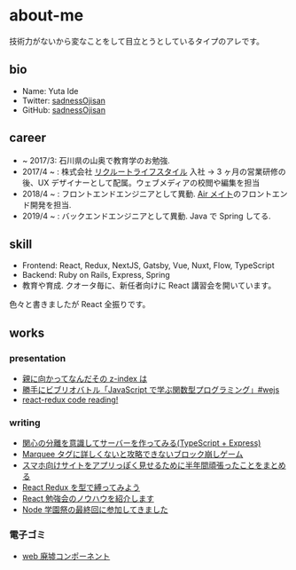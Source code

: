 # about-me

技術力がないから変なことをして目立とうとしているタイプのアレです。

## bio

- Name: Yuta Ide
- Twitter: [sadnessOjisan](https://twitter.com/sadnessOjisan)
- GitHub: [sadnessOjisan](https://github.com/sadnessOjisan)

## career

- ~ 2017/3: 石川県の山奥で教育学のお勉強.
- 2017/4 ~ : 株式会社 [リクルートライフスタイル](https://www.recruit-lifestyle.co.jp/) 入社 -> 3 ヶ月の営業研修の後、UX デザイナーとして配属。ウェブメディアの校閲や編集を担当
- 2018/4 ~ : フロントエンドエンジニアとして異動. [Air メイト](https://airregi.jp/mate/)のフロントエンド開発を担当.
- 2019/4 ~ : バックエンドエンジニアとして異動. Java で Spring してる.

## skill

- Frontend: React, Redux, NextJS, Gatsby, Vue, Nuxt, Flow, TypeScript
- Backend: Ruby on Rails, Express, Spring
- 教育や育成. クオータ毎に、新任者向けに React 講習会を開いています。

色々と書きましたが React 全振りです。

## works

### presentation

- [親に向かってなんだその z-index は](https://speakerdeck.com/sadnessojisan/qin-nixiang-katutenandasofalsez-indexha)
- [ 勝手にビブリオバトル「JavaScript で学ぶ関数型プログラミング」#wejs](https://speakerdeck.com/sadnessojisan/sheng-shou-nibiburiobatoru-javascriptdexue-buguan-shu-xing-puroguramingu-number-wejs)
- [react-redux code reading!](https://speakerdeck.com/sadnessojisan/react-redux-code-reading-number-meguroes)

### writing

- [関心の分離を意識してサーバーを作ってみる(TypeScript + Express)](https://qiita.com/sadnessOjisan/items/ea5590efa3f55ef56edd)
- [Marquee タグに詳しくないと攻略できないブロック崩しゲーム](https://qiita.com/sadnessOjisan/items/51bb949466fdd065a5a6)
- [スマホ向けサイトをアプリっぽく見せるために半年間頑張ったことをまとめる](https://qiita.com/sadnessOjisan/items/3b21d27cdab0665c0720)
- [React Redux を型で縛ってみよう](https://engineer.recruit-lifestyle.co.jp/techblog/2019-01-31-how-to-bind-react-with-Flow/)
- [React 勉強会のノウハウを紹介します](https://engineer.recruit-lifestyle.co.jp/techblog/2019-01-17-react-training/)
- [Node 学園祭の最終回に参加してきました](https://gihyo.jp/news/report/2018/12/0601)

### 電子ゴミ

- [web 廃墟コンポーネント](https://github.com/sadnessOjisan/re-geo)
